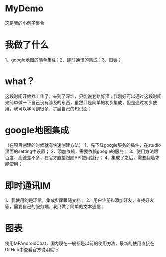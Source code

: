 # MyDemo
这是我的小例子集合
# 我做了什么
1、google地图的简单集成；2、即时通讯的集成；3、图表；
# what？
这段时间开始找工作了，来到了深圳，只能说套路好深；我刚好可以通过这段时间来简单做一下自己没有涉及的东西，虽然只是简单的初步集成，但是通过初步使用，我可以学习到很多，扩展自己的知识面；
# google地图集成
（在项目创建的时候就有快速创建方法）
1、先下载google服务的插件，在studio里面的setting中设置；
2、添加依赖，需要依赖google的服务；
3、使用方法跟百度、高德差不多，在官方直接跟随API使用就行；
4、集成了之后，需要翻墙才能使用；
# 即时通讯IM
1、我使用的是环信，集成步骤跟随文档；
2、用户注册和添加好友，查找好友等，需要自己的服务端，我只做了简单的文本通信；
# 图表
使用MPAndroidChat，国内现在一般都是以前的使用方法，最新的使用直接在GitHub中查看官方说明就行

